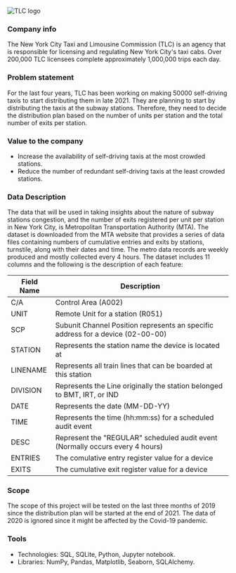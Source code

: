 ![TLC logo](https://user-images.githubusercontent.com/87195262/134807871-6389592c-65f6-4fda-81be-86e3923bf1d9.png)
### Company info
The New York City Taxi and Limousine Commission (TLC) is an agency that is responsible for licensing and regulating New York City's taxi cabs. Over 200,000 TLC licensees complete approximately 1,000,000 trips each day.

### Problem statement
For the last four years, TLC has been working on making 50000 self-driving taxis to start distributing them in late 2021. They are planning to start by distributing the taxis at the subway stations. Therefore, they need to decide the distribution plan based on the number of units per station and the total number of exits per station.

### Value to the company
* Increase the availability of self-driving taxis at the most crowded stations.
* Reduce the number of redundant self-driving taxis at the least crowded stations.

### Data Description
The data that will be used in taking insights about the nature of subway stations congestion, and the number of exits registered per unit per station in New York City, is Metropolitan Transportation Authority (MTA). The dataset is downloaded from the MTA website that provides a series of data files containing numbers of cumulative entries and exits by stations, turnstile, along with their dates and time. The metro data records are weekly produced and mostly collected every 4 hours.
The dataset includes 11 columns and the following is the description of each feature:

| Field Name | Description                                                                     |
|------------|---------------------------------------------------------------------------------|
| C/A        | Control Area (A002)                                                             |
| UNIT       | Remote Unit for a station (R051)                                                |
| SCP        | Subunit Channel Position represents an specific address for a device (02-00-00) |
| STATION    | Represents the station name the device is located at                            |
| LINENAME   | Represents all train lines that can be boarded at this station                  |
| DIVISION   | Represents the Line originally the station belonged to BMT, IRT, or IND         |
| DATE       | Represents the date (MM-DD-YY)                                                  |
| TIME       | Represents the time (hh:mm:ss) for a scheduled audit event                      |
| DESC       | Represent the "REGULAR" scheduled audit event (Normally occurs every 4 hours)   |
| ENTRIES    | The comulative entry register value for a device                                |
| EXITS      | The cumulative exit register value for a device                                 |

### Scope
The scope of this project will be tested on the last three months of 2019 since the distribution plan will be started at the end of 2021. The data of 2020 is ignored since it might be affected by the Covid-19 pandemic.

### Tools
* Technologies: SQL, SQLite, Python, Jupyter notebook.
* Libraries: NumPy, Pandas, Matplotlib, Seaborn, SQLAlchemy.
